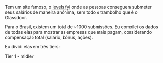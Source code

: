 Tem um site famoso, o [levels.fyi](https://www.levels.fyi/t/software-engineer/locations/brazil) onde as pessoas conseguem submeter seus salários de maneira anônima, sem todo o trambolho que é o Glassdoor.

Para o Brasil, existem um total de ~1000 submissões. Eu compilei os dados de todas elas para mostrar as empresas que mais pagam, considerando compensação total (salário, bônus, ações).

Eu dividi elas em três tiers:

Tier 1 - midlev